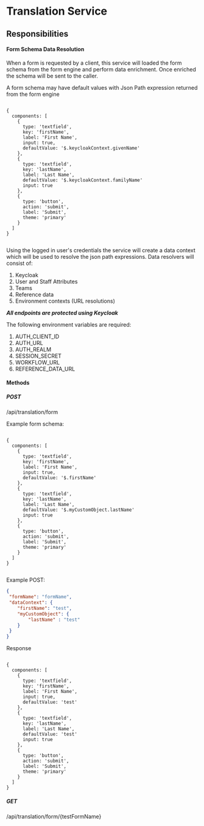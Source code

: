 # Translation Service

## Responsibilities

#### Form Schema Data Resolution

When a form is requested by a client, this service will loaded the form schema from the form engine and perform data enrichment. Once enriched the schema will be sent to the caller.

A form schema may have default values with Json Path expression returned from the form engine

```$json

{
  components: [
    {
      type: 'textfield',
      key: 'firstName',
      label: 'First Name',
      input: true,
      defaultValue: '$.keycloakContext.givenName'
    },
    {
      type: 'textfield',
      key: 'lastName',
      label: 'Last Name',
      defaultValue: '$.keycloakContext.familyName'
      input: true
    },
    {
      type: 'button',
      action: 'submit',
      label: 'Submit',
      theme: 'primary'
    }
  ]
}


```

Using the logged in user's credentials the service will create a data context which will be used to resolve the json path expressions. Data resolvers will consist of:

1. Keycloak
2. User and Staff Attributes
3. Teams
4. Reference data
5. Environment contexts (URL resolutions)


**_All endpoints are protected using Keycloak_**

The following environment variables are required:

1. AUTH_CLIENT_ID
2. AUTH_URL
3. AUTH_REALM
4. SESSION_SECRET
5. WORKFLOW_URL
6. REFERENCE_DATA_URL

#### Methods

##### POST

/api/translation/form

Example form schema:
```$json

{
  components: [
    {
      type: 'textfield',
      key: 'firstName',
      label: 'First Name',
      input: true,
      defaultValue: '$.firstName'
    },
    {
      type: 'textfield',
      key: 'lastName',
      label: 'Last Name',
      defaultValue: '$.myCustomObject.lastName'
      input: true
    },
    {
      type: 'button',
      action: 'submit',
      label: 'Submit',
      theme: 'primary'
    }
  ]
}


```

Example POST:

```json
{
 "formName": "formName",
 "dataContext": {
    "firstName": "test",
    "myCustomObject": {
        "lastName" : "test"
    }
 }
}
```
Response

```$json

{
  components: [
    {
      type: 'textfield',
      key: 'firstName',
      label: 'First Name',
      input: true,
      defaultValue: 'test'
    },
    {
      type: 'textfield',
      key: 'lastName',
      label: 'Last Name',
      defaultValue: 'test'
      input: true
    },
    {
      type: 'button',
      action: 'submit',
      label: 'Submit',
      theme: 'primary'
    }
  ]
}

```

##### GET

/api/translation/form/{testFormName}